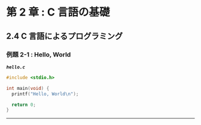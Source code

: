 # 第 2 章 : C 言語の基礎

## 2.4 C 言語によるプログラミング

### 例題 2-1 : Hello, World

***`hello.c`***
``` c
#include <stdio.h>

int main(void) {
  printf("Hello, World\n");

  return 0;
}
```
---

